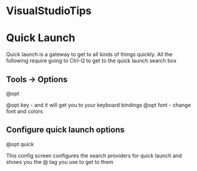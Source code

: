# VisualStudioTips




# Quick Launch

Quick launch is a gateway to get to all kinds of things quickly. All the following require going to Ctrl-Q to get to the quick launch search box


## Tools -> Options

@opt  <search>

@opt key    - and it will get you to your keyboard bindings
@opt font   - change font and colors

## Configure quick launch options

@opt quick

This config screen configures the search providers for quick launch and shows you the @ tag you use to get to them




